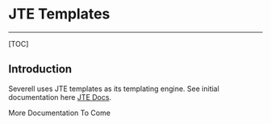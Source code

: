 # JTE Templates
---
[TOC]

## Introduction

Severell uses JTE templates as its templating engine. See initial documentation here
[JTE Docs](https://github.com/casid/jte/blob/master/DOCUMENTATION.md).

More Documentation To Come
